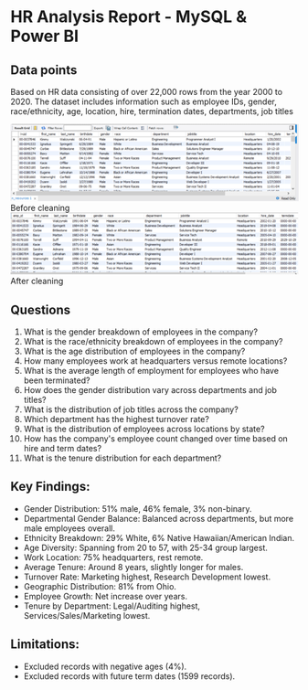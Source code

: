 # HR Analysis Report - MySQL & Power BI

## Data points
Based on HR data consisting of over 22,000 rows from the year 2000 to 2020. 
The dataset includes information such as employee IDs, gender, race/ethnicity, age, location, hire, termination dates, departments, job titles

![Before](https://github.com/zukui1984/hr_analysis_data/blob/master/images/before_cleaning.png) Before cleaning
![After](https://github.com/zukui1984/hr_analysis_data/blob/master/images/after_cleaning.png) After cleaning


## Questions
1. What is the gender breakdown of employees in the company?
2. What is the race/ethnicity breakdown of employees in the company?
3. What is the age distribution of employees in the company?
4. How many employees work at headquarters versus remote locations?
5. What is the average length of employment for employees who have been terminated?
6. How does the gender distribution vary across departments and job titles?
7. What is the distribution of job titles across the company?
8. Which department has the highest turnover rate?
9. What is the distribution of employees across locations by state?
10. How has the company's employee count changed over time based on hire and term dates?
11. What is the tenure distribution for each department?

## Key Findings:
- Gender Distribution: 51% male, 46% female, 3% non-binary.
- Departmental Gender Balance: Balanced across departments, but more male employees overall.
- Ethnicity Breakdown: 29% White, 6% Native Hawaiian/American Indian.
- Age Diversity: Spanning from 20 to 57, with 25-34 group largest.
- Work Location: 75% headquarters, rest remote.
- Average Tenure: Around 8 years, slightly longer for males.
- Turnover Rate: Marketing highest, Research Development lowest.
- Geographic Distribution: 81% from Ohio.
- Employee Growth: Net increase over years.
- Tenure by Department: Legal/Auditing highest, Services/Sales/Marketing lowest.

## Limitations:
- Excluded records with negative ages (4%).
- Excluded records with future term dates (1599 records).
